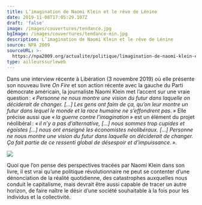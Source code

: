```yaml
---
title: L’imagination de Naomi Klein et le rêve de Lénine
date: 2019-11-08T17:05:29.107Z
draft: 'false'
image: /images/couvertures/tendance.jpg
bgImage: /images/couvertures/tendance-min.jpg
description: L’imagination de Naomi Klein et le rêve de Lénine
source: NPA 2009
sourceURL: >-
  https://npa2009.org/actualite/politique/limagination-de-naomi-klein-et-le-reve-de-lenine
type: ailleurssurleweb
---
```

Dans une interview récente à Libération (3 novembre 2019) où elle présente son nouveau livre _On Fire_ et son action récente avec la gauche du Parti démocrate américain, la journaliste Naomi Klein met l’accent sur une vraie question : _« Personne ne nous montre une vision du futur dans laquelle on déciderait de changer. \[…] Les gens ont faim de ça, qu’on leur montre un futur dans lequel le monde et la race humaine ne s’effondrent pas. »_ Elle précise aussi que _« la guerre contre l’imagination »_ est un élément du projet néolibéral : _« il n’y a pas d’alternative, \[…] nous sommes trop cupides et égoïstes \[…] nous ont enseigné les économistes néolibéraux. \[…] Personne ne nous montre une vision du futur dans laquelle on déciderait de changer. Ça fait partie de ce ressenti global de désespoir et d’impuissance. »._





![](/images/couvertures/ailleurs-2019-11-naomi_klein_reve_lenine.jpg)



Quoi que l’on pense des perspectives tracées par Naomi Klein dans son livre, il est vrai qu’une politique révolutionnaire ne peut se contenter d’une dénonciation de la réalité quotidienne, des catastrophes auxquelles nous conduit le capitalisme, mais devrait être aussi capable de tracer un autre horizon, de faire naître le désir d’une société souhaitable à la fois pour les individus et la collectivité.
